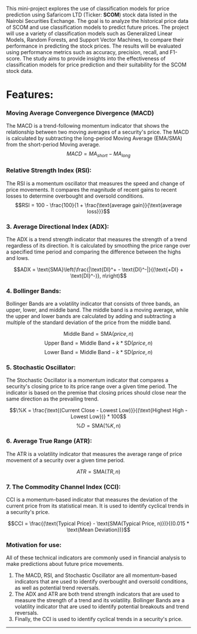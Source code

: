 This mini-project explores the use of classification models for price prediction using Safaricom LTD (Ticker: **SCOM**) stock data listed in the Nairobi Securities Exchange. The goal is to analyze the historical price data of SCOM and use classification models to predict future prices. The project will use a variety of classification models such as Generalized Linear Models, Random Forests, and Support Vector Machines, to compare their performance in predicting the stock prices. The results will be evaluated using performance metrics such as accuracy, precision, recall, and F1-score. The study aims to provide insights into the effectiveness of classification models for price prediction and their suitability for the SCOM stock data.

# Features: 

### Moving Average Convergence Divergence (MACD)
The MACD is a trend-following momentum indicator that shows the relationship between two moving averages of a security's price. The MACD is calculated by subtracting the long-period Moving Average (EMA/SMA) from the short-period Moving average. 
$$MACD = MA_{short} - MA_{long}$$
### Relative Strength Index (RSI):
The RSI is a momentum oscillator that measures the speed and change of price movements. It compares the magnitude of recent gains to recent losses to determine overbought and oversold conditions.
$$RSI = 100 - \frac{100}{1 + \frac{\text{average gain}}{\text{average loss}}}$$

### 3.  Average Directional Index (ADX): 
The ADX is a trend strength indicator that measures the strength of a trend regardless of its direction. It is calculated by smoothing the price range over a specified time period and comparing the difference between the highs and lows.

 $$ADX = \text{SMA}\left(\frac{|\text{DI}^+ - \text{DI}^-|}{(\text{+DI} + \text{DI}^-)}, n\right)$$

### 4.  Bollinger Bands:
Bollinger Bands are a volatility indicator that consists of three bands, an upper, lower, and middle band. The middle band is a  moving average, while the upper and lower bands are calculated by adding and subtracting a multiple of the standard deviation of the price from the middle band.


$$\text{Middle Band} = \text{SMA}(price, n)$$
$$\text{Upper Band} = \text{Middle Band} + k * \text{SD}(price, n)$$
$$\text{Lower Band} = \text{Middle Band} - k * \text{SD}(price, n)$$

### 5.  Stochastic Oscillator:
The Stochastic Oscillator is a momentum indicator that compares a security's closing price to its price range over a given time period. The indicator is based on the premise that closing prices should close near the same direction as the prevailing trend.

$$\%K = \frac{\text{(Current Close - Lowest Low)}}{(\text{Highest High - Lowest Low})} * 100$$ $$\%D = \text{SMA}(\%K, n)$$
### 6.  Average True Range (ATR):
The ATR is a volatility indicator that measures the average range of price movement of a security over a given time period.

$$ATR = \text{SMA}(TR, n)$$

### 7. The Commodity Channel Index (CCI):
CCI is a momentum-based indicator that measures the deviation of the current price from its statistical mean. It is used to identify cyclical trends in a security's price.

$$CCI = \frac{(\text{Typical Price} - \text{SMA(Typical Price, n)})}{(0.015 * \text{Mean Deviation})}$$

### Motivation for use:
All of these technical indicators are commonly used in financial analysis to make predictions about future price movements. 

1. The MACD, RSI, and Stochastic Oscillator are all momentum-based indicators that are used to identify overbought and oversold conditions, as well as potential trend reversals. 
2. The ADX and ATR are both trend strength indicators that are used to measure the strength of a trend and its volatility. Bollinger Bands are a volatility indicator that are used to identify potential breakouts and trend reversals.
3. Finally, the CCI is used to identify cyclical trends in a security's price.

---
